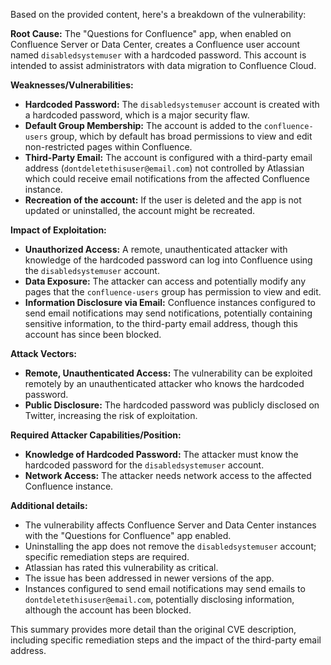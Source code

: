 Based on the provided content, here's a breakdown of the vulnerability:

**Root Cause:**
The "Questions for Confluence" app, when enabled on Confluence Server or Data Center, creates a Confluence user account named `disabledsystemuser` with a hardcoded password. This account is intended to assist administrators with data migration to Confluence Cloud.

**Weaknesses/Vulnerabilities:**

*   **Hardcoded Password:** The `disabledsystemuser` account is created with a hardcoded password, which is a major security flaw.
*   **Default Group Membership:** The account is added to the `confluence-users` group, which by default has broad permissions to view and edit non-restricted pages within Confluence.
*   **Third-Party Email:** The account is configured with a third-party email address (`dontdeletethisuser@email.com`) not controlled by Atlassian which could receive email notifications from the affected Confluence instance.
*  **Recreation of the account:**  If the user is deleted and the app is not updated or uninstalled, the account might be recreated.

**Impact of Exploitation:**

*   **Unauthorized Access:** A remote, unauthenticated attacker with knowledge of the hardcoded password can log into Confluence using the `disabledsystemuser` account.
*   **Data Exposure:** The attacker can access and potentially modify any pages that the `confluence-users` group has permission to view and edit.
*   **Information Disclosure via Email:** Confluence instances configured to send email notifications may send notifications, potentially containing sensitive information, to the third-party email address, though this account has since been blocked.

**Attack Vectors:**

*   **Remote, Unauthenticated Access:** The vulnerability can be exploited remotely by an unauthenticated attacker who knows the hardcoded password.
*   **Public Disclosure:** The hardcoded password was publicly disclosed on Twitter, increasing the risk of exploitation.

**Required Attacker Capabilities/Position:**

*   **Knowledge of Hardcoded Password:** The attacker must know the hardcoded password for the `disabledsystemuser` account.
*   **Network Access:** The attacker needs network access to the affected Confluence instance.

**Additional details:**

*   The vulnerability affects Confluence Server and Data Center instances with the "Questions for Confluence" app enabled.
*   Uninstalling the app does not remove the `disabledsystemuser` account; specific remediation steps are required.
*   Atlassian has rated this vulnerability as critical.
*   The issue has been addressed in newer versions of the app.
*   Instances configured to send email notifications may send emails to `dontdeletethisuser@email.com`, potentially disclosing information, although the account has been blocked.

This summary provides more detail than the original CVE description, including specific remediation steps and the impact of the third-party email address.